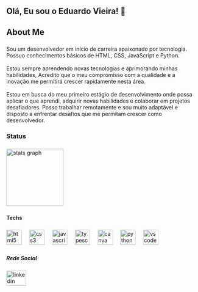 ## Olá, Eu sou o Eduardo Vieira! 👋



<h2 align="left">About Me</h2>

###

<p align="left">Sou um desenvolvedor em início de carreira apaixonado por tecnologia. Possuo conhecimentos básicos de HTML, CSS, JavaScript e Python.<br><br>Estou sempre aprendendo novas tecnologias e aprimorando minhas habilidades, Acredito que o meu compromisso com a qualidade e a inovação me permitirá crescer rapidamente nesta área. <br><br>Estou em busca do meu primeiro estágio de desenvolvimento onde possa aplicar o que aprendi, adquirir novas habilidades e colaborar em projetos desafiadores. Posso trabalhar remotamente e sou muito adaptável e disposto a enfrentar desafios que me permitam crescer como desenvolvedor.</p>

###

<h3 align="left">Status</h3>

###

<div align="center">
</div>

###

<div align="left">
  <img src="https://github-readme-stats.vercel.app/api?username=dev-eduardo7013&hide_title=false&hide_rank=false&show_icons=true&include_all_commits=true&count_private=true&disable_animations=false&theme=dracula&locale=en&hide_border=false&order=1" height="150" alt="stats graph"  />
</div>

###

<h4 align="left">Techs</h4>

###

<div align="left">
  <img src="https://cdn.jsdelivr.net/gh/devicons/devicon/icons/html5/html5-original.svg" height="40" alt="html5 logo"  />
  <img width="12" />
  <img src="https://cdn.jsdelivr.net/gh/devicons/devicon/icons/css3/css3-original.svg" height="40" alt="css3 logo"  />
  <img width="12" />
  <img src="https://cdn.jsdelivr.net/gh/devicons/devicon/icons/javascript/javascript-original.svg" height="40" alt="javascript logo"  />
  <img width="12" />
  <img src="https://cdn.jsdelivr.net/gh/devicons/devicon/icons/typescript/typescript-original.svg" height="40" alt="typescript logo"  />
  <img width="12" />
  <img src="https://cdn.jsdelivr.net/gh/devicons/devicon/icons/canva/canva-original.svg" height="40" alt="canva logo"  />
  <img width="12" />
  <img src="https://cdn.jsdelivr.net/gh/devicons/devicon/icons/python/python-original.svg" height="40" alt="python logo"  />
  <img width="12" />
  <img src="https://cdn.jsdelivr.net/gh/devicons/devicon/icons/vscode/vscode-original.svg" height="40" alt="vscode logo"  />
</div>

###

<h5 align="left">Rede Social</h5>

###

<div align="left">
  <a href="https://www.linkedin.com/in/eduardo-vieira-crisostomo-25a192323/" target="_blank">
    <img src="https://raw.githubusercontent.com/maurodesouza/profile-readme-generator/master/src/assets/icons/social/linkedin/default.svg" width="52" height="40" alt="linkedin logo"  />
  </a>
</div>

###

